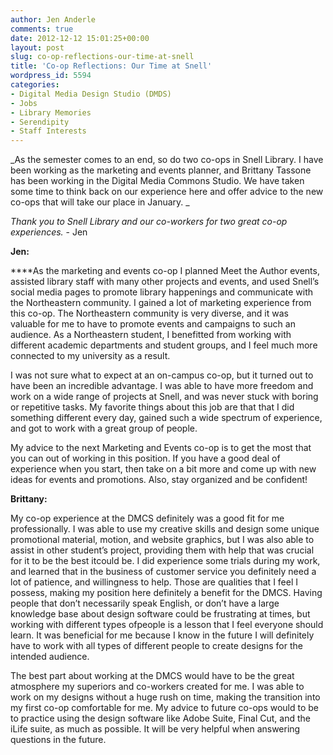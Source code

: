 ```yaml
---
author: Jen Anderle
comments: true
date: 2012-12-12 15:01:25+00:00
layout: post
slug: co-op-reflections-our-time-at-snell
title: 'Co-op Reflections: Our Time at Snell'
wordpress_id: 5594
categories:
- Digital Media Design Studio (DMDS)
- Jobs
- Library Memories
- Serendipity
- Staff Interests
---
```


_As the semester comes to an end, so do two co-ops in Snell Library. I have been working as the marketing and events planner, and Brittany Tassone has been working in the Digital Media Commons Studio. We have taken some time to think back on our experience here and offer advice to the new co-ops that will take our place in January. _

_Thank you to Snell Library and our co-workers for two great co-op experiences._ - Jen

**Jen:**

****As the marketing and events co-op I planned Meet the Author events, assisted library staff with many other projects and events, and used Snell’s social media pages to promote library happenings and communicate with the Northeastern community. I gained a lot of marketing experience from this co-op. The Northeastern community is very diverse, and it was valuable for me to have to promote events and campaigns to such an audience. As a Northeastern student, I benefitted from working with different academic departments and student groups, and I feel much more connected to my university as a result.

I was not sure what to expect at an on-campus co-op, but it turned out to have been an incredible advantage. I was able to have more freedom and work on a wide range of projects at Snell, and was never stuck with boring or repetitive tasks. My favorite things about this job are that that I did something different every day, gained such a wide spectrum of experience, and got to work with a great group of people.

My advice to the next Marketing and Events co-op is to get the most that you can out of working in this position. If you have a good deal of experience when you start, then take on a bit more and come up with new ideas for events and promotions. Also, stay organized and be confident!



**Brittany:**

My co-op experience at the DMCS definitely was a good fit for me professionally. I was able to use my creative skills and design some unique promotional material, motion, and website graphics, but I was also able to assist in other student’s project, providing them with help that was crucial for it to be the best itcould be. I did experience some trials during my work, and learned that in the business of customer service you definitely need a lot of patience, and willingness to help. Those are qualities that I feel I possess, making my position here definitely a benefit for the DMCS. Having people that don’t necessarily speak English, or don’t have a large knowledge base about design software could be frustrating at times, but working with different types ofpeople is a lesson that I feel everyone should learn. It was beneficial for me because I know in the future I will definitely have to work with all types of different people to create designs for the intended audience.

The best part about working at the DMCS would have to be the great atmosphere my superiors and co-workers created for me. I was able to work on my designs without a huge rush on time, making the transition into my first co-op comfortable for me. My advice to future co-ops would to be to practice using the design software like Adobe Suite, Final Cut, and the iLife suite, as much as possible. It will be very helpful when answering questions in the future.
